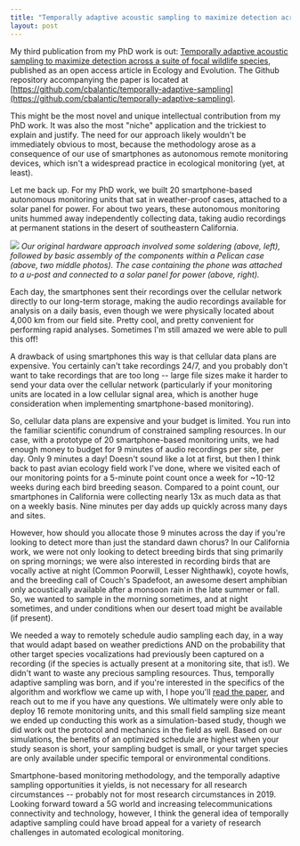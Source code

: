 ```yaml
---
title: "Temporally adaptive acoustic sampling to maximize detection across a suite of focal wildlife species"
layout: post
---
```


My third publication from my PhD work is out: [Temporally adaptive acoustic sampling to maximize detection across a suite of focal wildlife species](https://onlinelibrary.wiley.com/doi/full/10.1002/ece3.5579), published as an open access article in Ecology and Evolution. The Github repository accompanying the paper is located at [https://github.com/cbalantic/temporally-adaptive-sampling](https://github.com/cbalantic/temporally-adaptive-sampling).


This might be the most novel and unique intellectual contribution from my PhD work. It was also the most "niche" application and the trickiest to explain and justify. The need for our approach likely wouldn't be immediately obvious to most, because the methodology arose as a consequence of our use of smartphones as autonomous remote monitoring devices, which isn't a widespread practice in ecological monitoring (yet, at least). 

Let me back up. For my PhD work, we built 20 smartphone-based autonomous monitoring units that sat in weather-proof cases, attached to a solar panel for power. For about two years, these autonomous monitoring units hummed away independently collecting data, taking audio recordings at permanent stations in the desert of southeastern California.

![](http://cbalantic.github.io/images/hardware-v1.png)
*Our original hardware approach involved some soldering (above, left), followed by basic assembly of the components within a Pelican case (above, two middle photos). The case containing the phone was attached to a u-post and connected to a solar panel for power (above, right).*

Each day, the smartphones sent their recordings over the cellular network directly to our long-term storage, making the audio recordings available for analysis on a daily basis, even though we were physically located about 4,000 km from our field site. Pretty cool, and pretty convenient for performing rapid analyses. Sometimes I'm still amazed we were able to pull this off!

A drawback of using smartphones this way is that cellular data plans are expensive. You certainly can't take recordings 24/7, and you probably don't want to take recordings that are too long -- large file sizes make it harder to send your data over the cellular network (particularly if your monitoring units are located in a low cellular signal area, which is another huge consideration when implementing smartphone-based monitoring). 

So, cellular data plans are expensive and your budget is limited. You run into the familiar scientific conundrum of constrained sampling resources. In our case, with a prototype of 20 smartphone-based monitoring units, we had enough money to budget for 9 minutes of audio recordings per site, per day. Only 9 minutes a day! Doesn't sound like a lot at first, but then I think back to past avian ecology field work I've done, where we visited each of our monitoring points for a 5-minute point count once a week for ~10-12 weeks during each bird breeding season. Compared to a point count, our smartphones in California were collecting nearly 13x as much data as that on a weekly basis. Nine minutes per day adds up quickly across many days and sites. 

However, how should you allocate those 9 minutes across the day if you're looking to detect more than just the standard dawn chorus? In our California work, we were not only looking to detect breeding birds that sing primarily on spring mornings; we were also interested in recording birds that are vocally active at night (Common Poorwill, Lesser Nighthawk), coyote howls, and the breeding call of Couch's Spadefoot, an awesome desert amphibian only acoustically available after a monsoon rain in the late summer or fall. So, we wanted to sample in the morning sometimes, and at night sometimes, and under conditions when our desert toad might be available (if present). 

We needed a way to remotely schedule audio sampling each day, in a way that would adapt based on weather predictions AND on the probability that other target species vocalizations had previously been captured on a recording (if the species is actually present at a monitoring site, that is!). We didn't want to waste any precious sampling resources. Thus, temporally adaptive sampling was born, and if you're interested in the specifics of the algorithm and workflow we came up with, I hope you'll [read the paper](https://onlinelibrary.wiley.com/doi/full/10.1002/ece3.5579), and reach out to me if you have any questions. We ultimately were only able to deploy 16 remote monitoring units, and this small field sampling size meant we ended up conducting this work as a simulation-based study, though we did work out the protocol and mechanics in the field as well. Based on our simulations, the benefits of an optimized schedule are highest when your study season is short, your sampling budget is small, or your target species are only available under specific temporal or environmental conditions. 

Smartphone-based monitoring methodology, and the temporally adaptive sampling opportunities it yields, is not necessary for all research circumstances -- probably not for most research circumstances in 2019. Looking forward toward a 5G world and increasing telecommunications connectivity and technology, however, I think the general idea of temporally adaptive sampling could have broad appeal for a variety of research challenges in automated ecological monitoring.